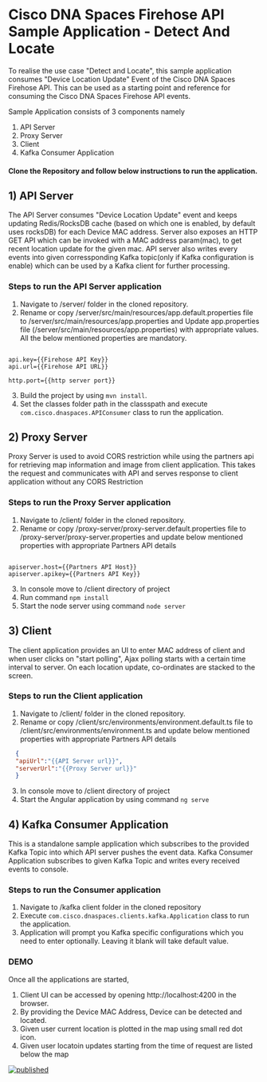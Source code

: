 # Cisco DNA Spaces Firehose API Sample Application - Detect And Locate

To realise the use case "Detect and Locate", this sample application consumes "Device Location Update" Event of the Cisco DNA Spaces Firehose API. This can be used as a starting point and reference for consuming the Cisco DNA Spaces Firehose API events.

Sample Application consists of 3 components namely
1) API Server
2) Proxy Server
3) Client
4) Kafka Consumer Application

#### Clone the Repository and follow below instructions to run the application.

## 1) API Server
  The API Server consumes "Device Location Update" event and keeps updating Redis/RocksDB cache (based on which one is enabled, by default uses rocksDB) for each Device MAC address. Server also exposes an HTTP GET API which can be invoked with a MAC address param(mac), to get recent location update for the given mac.
  API server also writes every events into given corressponding Kafka topic(only if Kafka configuration is enable) which can be used by a Kafka client for further processing.

### Steps to run the API Server application
1) Navigate to /server/ folder in the cloned repository.
2) Rename or copy /server/src/main/resources/app.default.properties file to /server/src/main/resources/app.properties and Update app.properties file (/server/src/main/resources/app.properties) with appropriate values. All the below mentioned properties are mandatory.
```properties

api.key={{Firehose API Key}}
api.url={{Firehose API URL}}

http.port={{http server port}}

```
3) Build the project by using ```mvn install```.
4) Set the classes folder path in the classspath and execute ``com.cisco.dnaspaces.APIConsumer`` class to run the application.


## 2) Proxy Server
Proxy Server is used to avoid CORS restriction while using the partners api for retrieving map information and image from client application. This takes the request and communicates with API and serves response to client application without any CORS Restriction

### Steps to run the Proxy Server application
1) Navigate to /client/ folder in the cloned repository.
2) Rename or copy /proxy-server/proxy-server.default.properties file to /proxy-server/proxy-server.properties and update below mentioned properties with appropriate Partners API details
```properties

apiserver.host={{Partners API Host}}
apiserver.apikey={{Partners API Key}}

```
3) In console move to /client directory of project
4) Run command ```npm install```
4) Start the node server using command ```node server```

## 3) Client

The client application provides an UI to enter MAC address of client and when user clicks on "start polling", Ajax polling starts with a certain time interval to server. On each location update, co-ordinates are stacked to the screen.

### Steps to run the Client application
1) Navigate to /client/ folder in the cloned repository.
2) Rename or copy /client/src/environments/environment.default.ts file to /client/src/environments/environment.ts and update below mentioned properties with appropriate Partners API details
```json
  {
  "apiUrl":"{{API Server url}}",
  "serverUrl":"{{Proxy Server url}}"
  }

```
3) In console move to /client directory of project
4) Start the Angular application by using command ```ng serve```

## 4) Kafka Consumer Application

This is a standalone sample application which subscribes to the provided Kafka Topic into which API server pushes the event data. Kafka Consumer Application subscribes to given Kafka Topic and writes every received events to console.

### Steps to run the Consumer application
1) Navigate to /kafka client folder in the cloned repository
2) Execute ``com.cisco.dnaspaces.clients.kafka.Application`` class to run the application.
3) Application will prompt you Kafka specific configurations which you need to enter optionally. Leaving it blank will take default value.

### DEMO
Once all the applications are started,
1) Client UI can be accessed by opening http://localhost:4200 in the browser.
2) By providing the Device MAC Address, Device can be detected and located.
3) Given user current location is plotted in the map using small red dot icon.
4) Given user locatoin updates starting from the time of request are listed below the map

[![published](https://static.production.devnetcloud.com/codeexchange/assets/images/devnet-published.svg)](https://developer.cisco.com/codeexchange/github/repo/CiscoDevNet/DNASpaces-FirehoseAPI-DetectAndLocate)

